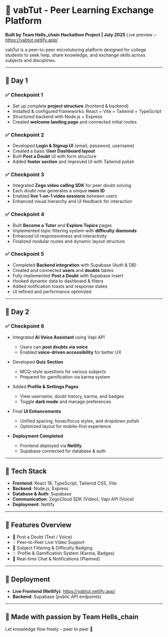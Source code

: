 # 🚀 vabTut - Peer Learning Exchange Platform

**Built by Team Hells\_chain**
**Hackathon Project | July 2025**
Live preview :- https://vabtut.netlify.app/

vabTut is a peer-to-peer microtutoring platform designed for college students to seek help, share knowledge, and exchange skills across subjects and disciplines.

---

## 📅 Day 1

### ✅ Checkpoint 1

* Set up complete **project structure** (frontend & backend)
* Installed & configured frameworks: React + Vite + Tailwind + TypeScript
* Structured backend with Node.js + Express
* Created **welcome landing page** and connected initial routes

### ✅ Checkpoint 2

* Developed **Login & Signup UI** (email, password, username)
* Created a basic **User Dashboard layout**
* Built **Post a Doubt** UI with form structure
* Added **footer section** and improved UI with Tailwind polish

### ✅ Checkpoint 3

* Integrated **Zego video calling SDK** for peer doubt solving
* Each doubt now generates a unique **room ID**
* Enabled **live 1-on-1 video sessions** between users
* Enhanced visual hierarchy and UI feedback for interaction

### ✅ Checkpoint 4

* Built **Become a Tutor** and **Explore Topics** pages
* Implemented topic filtering system with **difficulty diamonds**
* Enhanced UI responsiveness and interactivity
* Finalized modular routes and dynamic layout structure

### ✅ Checkpoint 5

* Completed **Backend integration** with Supabase (Auth & DB)
* Created and connected **users** and **doubts** tables
* Fully implemented **Post a Doubt** with Supabase insert
* Hooked dynamic data to dashboard & filters
* Added notification toasts and response states
* UI refined and performance optimized

---

## 📅 Day 2

### ✅ Checkpoint 6

* Integrated **AI Voice Assistant** using Vapi API

  * Users can **post doubts via voice**
  * Enabled **voice-driven accessibility** for better UX
* Developed **Quiz Section**

  * MCQ-style questions for various subjects
  * Prepared for gamification via karma system
* Added **Profile & Settings Pages**

  * View username, doubt history, karma, and badges
  * Toggle **dark mode** and manage preferences
* Final **UI Enhancements**

  * Unified spacing, hover/focus styles, and dropdown polish
  * Optimized layout for mobile-first experience
* **Deployment Completed**

  * Frontend deployed via **Netlify**
  * Supabase connected for database & auth

---

## 🚀 Tech Stack

* **Frontend**: React 18, TypeScript, Tailwind CSS, Vite
* **Backend**: Node.js, Express
* **Database & Auth**: Supabase
* **Communication**: ZegoCloud SDK (Video), Vapi API (Voice)
* **Deployment**: Netlify

---

## 🔧 Features Overview

* 💬 Post a Doubt (Text / Voice)
* 💡 Peer-to-Peer Live Video Support
* 📃 Subject Filtering & Difficulty Badging
* ✨ Profile & Gamification System (Karma, Badges)
* 🔴 Real-time Chat & Notifications (Planned)

---

## 🚩 Deployment

* **Live Frontend (Netlify)**: https://vabtut.netlify.app/
* **Backend**: Supabase (public API endpoints)

---

## 🙌 Made with passion by **Team Hells\_chain**

Let knowledge flow freely – peer to peer 🌟
